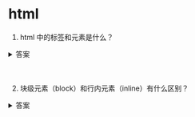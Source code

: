 # html

1. html 中的标签和元素是什么？

<details>
<summary>答案</summary>

浏览器渲染网页时，会把 HTML 源码解析成一个标签树，每个标签都是树的一个节点（node）。这种节点就称为网页元素（element）。所以，“标签”和“元素”基本上是同义词，只是使用的场合不一样：标签是从源码角度来看，元素是从编程角度来看，比如<p>标签对应网页的p元素。
</details>
<br><br>

2. 块级元素（block）和行内元素（inline）有什么区别？

<details>
<summary>答案</summary>

* 块级元素默认占据一个独立的区域，在网页上会自动另起一行，占据 100% 的宽度；行内元素默认与其他元素在同一行，不产生换行。
* css 样式中 width 和 height 属性对 行内元素无效，padding 和 margin 的上下方向对行内元素失效；而块级元素没有这个问题。
</details>
<br><br>


